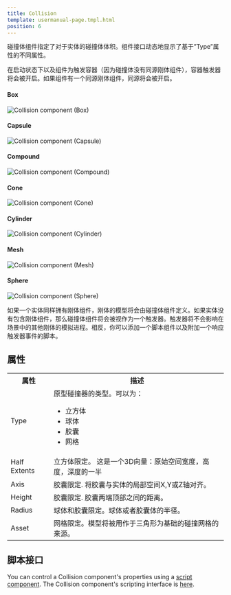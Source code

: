 ```yaml
---
title: Collision
template: usermanual-page.tmpl.html
position: 6
---
```


碰撞体组件指定了对于实体的碰撞体体积。组件接口动态地显示了基于”Type”属性的不同属性。

在启动状态下以及组件为触发容器（因为碰撞体没有同源刚体组件），容器触发器将会被开启。如果组件有一个同源刚体组件，同源将会被开启。

#### Box
![Collision component (Box)][1]
#### Capsule
![Collision component (Capsule)][2]
#### Compound
![Collision component (Compound)][3]
#### Cone
![Collision component (Cone)][4]
#### Cylinder
![Collision component (Cylinder)][5]
#### Mesh
![Collision component (Mesh)][6]
#### Sphere
![Collision component (Sphere)][7]

如果一个实体同样拥有刚体组件，刚体的模型将会由碰撞体组件定义。如果实体没有包含刚体组件，那么碰撞体组件将会被视作为一个触发器。触发器将不会影响在场景中的其他刚体的模拟进程。相反，你可以添加一个脚本组件以及附加一个响应触发器事件的脚本。

## 属性

<table class="table table-striped">
    <col class="property-name"></col>
    <col class="property-description"></col>
    <tr><th>属性</th><th>描述</th></tr>
    <tr><td>Type</td><td>原型碰撞器的类型。可以为：<ul><li>立方体</li><li>球体</li><li>胶囊</li><li>网格</li></ul></td></tr>
    <tr><td>Half Extents</td><td>立方体限定。 这是一个3D向量：原始空间宽度，高度，深度的一半</td></tr>
    <tr><td>Axis</td><td>胶囊限定. 将胶囊与实体的局部空间X,Y或Z轴对齐。</td></tr>
    <tr><td>Height</td><td>胶囊限定. 胶囊两端顶部之间的距离。</td></tr>
    <tr><td>Radius</td><td>球体和胶囊限定。球体或者胶囊体的半径。</td></tr>
    <tr><td>Asset</td><td>网格限定。模型将被用作于三角形为基础的碰撞网格的来源。</td></tr>
</table>

## 脚本接口

You can control a Collision component's properties using a [script component][8]. The Collision component's scripting interface is [here][9].

[1]: /images/user-manual/scenes/components/component-collision-box.png
[2]: /images/user-manual/scenes/components/component-collision-capsule.png
[3]: /images/user-manual/scenes/components/component-collision-compound.png
[4]: /images/user-manual/scenes/components/component-collision-cone.png
[5]: /images/user-manual/scenes/components/component-collision-cylinder.png
[6]: /images/user-manual/scenes/components/component-collision-mesh.png
[7]: /images/user-manual/scenes/components/component-collision-sphere.png
[8]: /user-manual/packs/components/script
[9]: /engine/api/stable/symbols/pc.CollisionComponent.html

